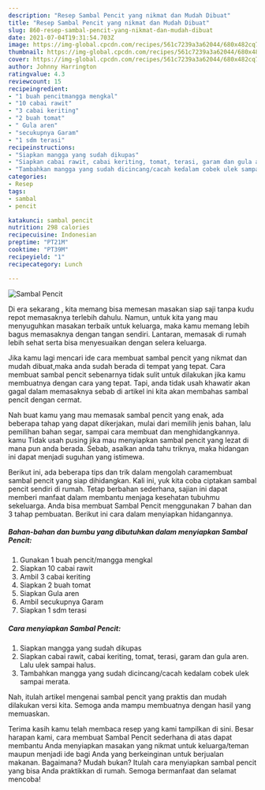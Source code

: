 ```yaml
---
description: "Resep Sambal Pencit yang nikmat dan Mudah Dibuat"
title: "Resep Sambal Pencit yang nikmat dan Mudah Dibuat"
slug: 860-resep-sambal-pencit-yang-nikmat-dan-mudah-dibuat
date: 2021-07-04T19:31:54.703Z
image: https://img-global.cpcdn.com/recipes/561c7239a3a62044/680x482cq70/sambal-pencit-foto-resep-utama.jpg
thumbnail: https://img-global.cpcdn.com/recipes/561c7239a3a62044/680x482cq70/sambal-pencit-foto-resep-utama.jpg
cover: https://img-global.cpcdn.com/recipes/561c7239a3a62044/680x482cq70/sambal-pencit-foto-resep-utama.jpg
author: Johnny Harrington
ratingvalue: 4.3
reviewcount: 15
recipeingredient:
- "1 buah pencitmangga mengkal"
- "10 cabai rawit"
- "3 cabai keriting"
- "2 buah tomat"
- " Gula aren"
- "secukupnya Garam"
- "1 sdm terasi"
recipeinstructions:
- "Siapkan mangga yang sudah dikupas"
- "Siapkan cabai rawit, cabai keriting, tomat, terasi, garam dan gula aren. Lalu ulek sampai halus."
- "Tambahkan mangga yang sudah dicincang/cacah kedalam cobek ulek sampai merata."
categories:
- Resep
tags:
- sambal
- pencit

katakunci: sambal pencit 
nutrition: 298 calories
recipecuisine: Indonesian
preptime: "PT21M"
cooktime: "PT39M"
recipeyield: "1"
recipecategory: Lunch

---
```



![Sambal Pencit](https://img-global.cpcdn.com/recipes/561c7239a3a62044/680x482cq70/sambal-pencit-foto-resep-utama.jpg)

Di era  sekarang , kita memang bisa memesan masakan siap saji tanpa kudu repot memasaknya terlebih dahulu. Namun, untuk kita yang mau menyuguhkan masakan terbaik untuk keluarga, maka kamu memang lebih bagus memasaknya dengan tangan sendiri. Lantaran, memasak di rumah lebih sehat serta bisa menyesuaikan dengan selera keluarga.

Jika kamu lagi mencari ide cara membuat sambal pencit yang nikmat dan mudah dibuat,maka anda sudah berada di tempat yang tepat. Cara membuat sambal pencit  sebenarnya tidak sulit untuk dilakukan jika kamu membuatnya dengan cara yang tepat. Tapi, anda tidak usah khawatir akan gagal dalam memasaknya 
sebab di artikel ini kita akan membahas sambal pencit dengan cermat.  



Nah buat kamu yang mau memasak sambal pencit yang enak, ada beberapa tahap yang dapat dikerjakan, mulai dari memilih jenis bahan, lalu pemilihan bahan segar, sampai cara membuat dan menghidangkannya. kamu Tidak usah pusing jika mau menyiapkan sambal pencit yang lezat di mana pun anda berada. Sebab, asalkan anda  tahu triknya, maka hidangan ini dapat menjadi suguhan yang istimewa.

Berikut ini, ada beberapa tips dan trik dalam mengolah caramembuat sambal pencit yang siap dihidangkan. Kali ini, yuk kita coba ciptakan sambal pencit sendiri di rumah. Tetap berbahan sederhana, sajian ini dapat memberi manfaat dalam membantu menjaga kesehatan tubuhmu sekeluarga. Anda bisa membuat Sambal Pencit menggunakan 7 bahan dan 3 tahap pembuatan. Berikut ini cara dalam menyiapkan hidangannya.

<!--inarticleads1-->

##### Bahan-bahan dan bumbu yang dibutuhkan dalam menyiapkan Sambal Pencit:

1. Gunakan 1 buah pencit/mangga mengkal
1. Siapkan 10 cabai rawit
1. Ambil 3 cabai keriting
1. Siapkan 2 buah tomat
1. Siapkan  Gula aren
1. Ambil secukupnya Garam
1. Siapkan 1 sdm terasi




<!--inarticleads2-->

##### Cara menyiapkan Sambal Pencit:

1. Siapkan mangga yang sudah dikupas
1. Siapkan cabai rawit, cabai keriting, tomat, terasi, garam dan gula aren. Lalu ulek sampai halus.
1. Tambahkan mangga yang sudah dicincang/cacah kedalam cobek ulek sampai merata.




Nah, itulah artikel mengenai  sambal pencit  yang praktis dan mudah dilakukan versi kita. Semoga anda mampu membuatnya dengan hasil yang memuaskan. 

Terima kasih kamu telah membaca resep yang kami tampilkan di sini. Besar harapan kami, cara membuat  Sambal Pencit sederhana di atas dapat membantu Anda menyiapkan masakan yang nikmat untuk keluarga/teman maupun menjadi ide bagi Anda yang berkeinginan untuk berjualan makanan. Bagaimana? Mudah bukan? Itulah cara menyiapkan sambal pencit yang bisa Anda praktikkan di rumah. Semoga bermanfaat dan selamat mencoba!


